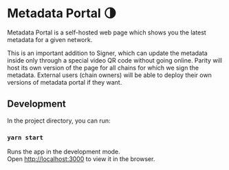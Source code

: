 #  Metadata Portal 🌗

Metadata Portal is a self-hosted web page which shows you the latest metadata for a given network. 

This is an important addition to Signer, which can update the metadata inside only through a special video QR code without going online. 
Parity will host its own version of the page for all chains for which we sign the metadata. 
External users (chain owners) will be able to deploy their own versions of metadata portal if they want.

## Development

In the project directory, you can run:

### `yarn start`

Runs the app in the development mode.\
Open [http://localhost:3000](http://localhost:3000) to view it in the browser.
